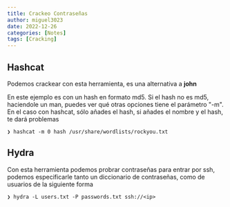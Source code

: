```yaml
---
title: Crackeo Contraseñas
author: miguel3023
date: 2022-12-26
categories: [Notes]
tags: [Cracking]
---
```


## Hashcat

Podemos crackear con esta herramienta, es una alternativa a **john** 

En este ejemplo es con un hash en formato md5. Si el hash no es md5, haciendole un man, puedes ver qué otras opciones tiene el parámetro "-m". En el caso con hashcat, sólo añades el hash, si añades el nombre y el hash, te dará problemas

```
❯ hashcat -m 0 hash /usr/share/wordlists/rockyou.txt
```

## Hydra

Con esta herramienta podemos probrar contraseñas para entrar por ssh, podemos especificarle tanto un diccionario de contraseñas, como de usuarios de la siguiente forma

```
❯ hydra -L users.txt -P passwords.txt ssh://<ip>
```
